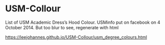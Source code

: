 # USM-Collour
List of USM Academic Dress’s Hood Colour. USMinfo put on facebook on 4 October 2014. But too blur to see, regenerate with html

https://leejohannes.github.io/USM-Collour/usm_degree_colours.html

